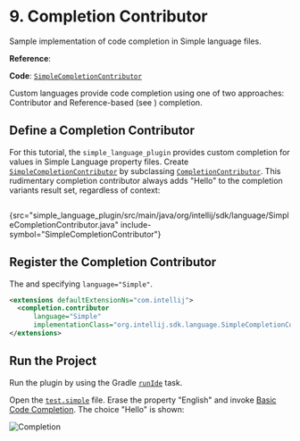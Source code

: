 <!-- Copyright 2000-2025 JetBrains s.r.o. and contributors. Use of this source code is governed by the Apache 2.0 license. -->

# 9. Completion Contributor

<link-summary>Sample implementation of code completion in Simple language files.</link-summary>

<tldr>

**Reference**: [](code_completion.md)

**Code**: [`SimpleCompletionContributor`](%gh-sdk-samples-master%/simple_language_plugin/src/main/java/org/intellij/sdk/language/SimpleCompletionContributor.java)

</tldr>

<include from="language_and_filetype.md" element-id="custom_language_tutorial_header"></include>

Custom languages provide code completion using one of two approaches: Contributor and Reference-based (see [](reference_contributor.md)) completion.

## Define a Completion Contributor

For this tutorial, the `simple_language_plugin` provides custom completion for values in Simple Language property files.
Create [`SimpleCompletionContributor`](%gh-sdk-samples-master%/simple_language_plugin/src/main/java/org/intellij/sdk/language/SimpleCompletionContributor.java)
by subclassing [`CompletionContributor`](%gh-ic%/platform/analysis-api/src/com/intellij/codeInsight/completion/CompletionContributor.java).
This rudimentary completion contributor always adds "Hello" to the completion variants result set, regardless of context:

```java
```
{src="simple_language_plugin/src/main/java/org/intellij/sdk/language/SimpleCompletionContributor.java" include-symbol="SimpleCompletionContributor"}

## Register the Completion Contributor

The <include from="snippets.topic" element-id="ep"><var name="ep" value="SimpleCompletionContributor` implementation is registered in the plugin configuration file using the `com.intellij.completion.contributor"/></include> and specifying `language="Simple"`.

```xml
<extensions defaultExtensionNs="com.intellij">
  <completion.contributor
      language="Simple"
      implementationClass="org.intellij.sdk.language.SimpleCompletionContributor"/>
</extensions>
```

## Run the Project

Run the plugin by using the Gradle [`runIde`](creating_plugin_project.md#running-a-plugin-with-the-runide-gradle-task) task.

Open the [`test.simple`](lexer_and_parser_definition.md#run-the-project) file.
Erase the property "English" and invoke [Basic Code Completion](https://www.jetbrains.com/help/idea/auto-completing-code.html#invoke-basic-completion).
The choice "Hello" is shown:

![Completion](completion.png)
